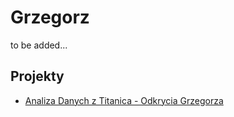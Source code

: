 
# Grzegorz

to be added...

## Projekty

- [Analiza Danych z Titanica - Odkrycia Grzegorza](/od-zera-do-ai-portfolio/projects/titanic/eda_by_grzegorz/)
